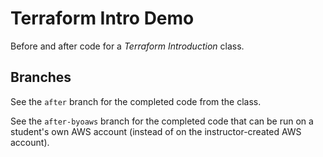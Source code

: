 # Terraform Intro Demo

Before and after code for a _Terraform Introduction_ class.

## Branches

See the `after` branch for the completed code from the class.

See the `after-byoaws` branch for the completed code that can be run on a student's own AWS account (instead of on the instructor-created AWS account).
